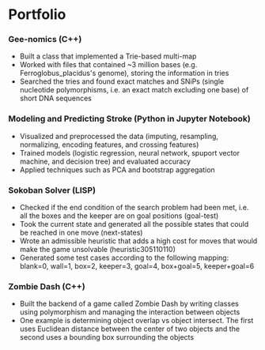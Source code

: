 # Portfolio

### Gee-nomics (C++)
- Built a class that implemented a Trie-based multi-map
- Worked with files that contained ~3 million bases (e.g. Ferroglobus_placidus's genome), storing the information in tries
- Searched the tries and found exact matches and SNiPs (single nucleotide polymorphisms, i.e. an exact match excluding one base) of short DNA sequences

### Modeling and Predicting Stroke (Python in Jupyter Notebook)
- Visualized and preprocessed the data (imputing, resampling, normalizing, encoding features, and crossing features)
- Trained models (logistic regression, neural network, spuport vector machine, and decision tree) and evaluated accuracy
- Applied techniques such as PCA and bootstrap aggregation

### Sokoban Solver (LISP)
- Checked if the end condition of the search problem had been met, i.e. all the boxes and the keeper are on goal positions (goal-test)
- Took the current state and generated all the possible states that could be reached in one move (next-states)
- Wrote an admissible heuristic that adds a high cost for moves that would make the game unsolvable (heuristic305110110)
- Generated some test cases according to the following mapping: blank=0, wall=1, box=2, keeper=3, goal=4, box+goal=5, keeper+goal=6


### Zombie Dash (C++)
- Built the backend of a game called Zombie Dash by writing classes using polymorphism and managing the interaction between objects
- One example is determining object overlap vs object intersect. The first uses Euclidean distance between the center of two objects and the second uses a bounding box surrounding the objects
